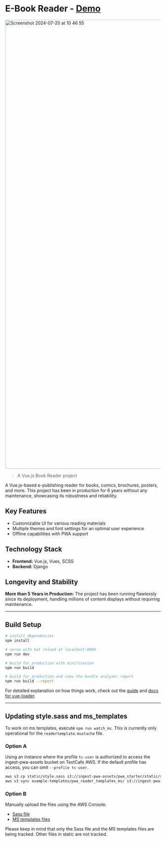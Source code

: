 # E-Book Reader - [Demo](https://textcafe.co/books/FAoLSq/?1665166991518)

<img width="1451" alt="Screenshot 2024-07-20 at 10 46 55" src="https://github.com/user-attachments/assets/2aaff208-5e3e-40fa-9c27-ee285838fa48">

> A Vue.js Book Reader project

A Vue.js-based e-publishing reader for books, comics, brochures, posters, and more. This project has been in production for 6 years without any maintenance, showcasing its robustness and reliability.

## Key Features
- Customizable UI for various reading materials
- Multiple themes and font settings for an optimal user experience
- Offline capabilities with PWA support

## Technology Stack
- **Frontend:** Vue.js, Vuex, SCSS
- **Backend:** Django

## Longevity and Stability
**More than 5 Years in Production:** The project has been running flawlessly since its deployment, handling millions of content displays without requiring maintenance.

---

## Build Setup

```bash
# install dependencies
npm install

# serve with hot reload at localhost:8080
npm run dev

# build for production with minification
npm run build

# build for production and view the bundle analyzer report
npm run build --report
```

For detailed explanation on how things work, check out the [guide](http://vuejs-templates.github.io/webpack/) and [docs for vue-loader](http://vuejs.github.io/vue-loader).

---

## Updating style.sass and ms_templates

To work on ms templates, execute `npm run watch_ms`. This is currently only operational for the `readertemplate.mustache` file.

### Option A
Using an instance where the profile `tc-user` is authorized to access the ingest-pwa-assets bucket on TextCafe AWS. If the default profile has access, you can omit `--profile tc-user`.

```bash
aws s3 cp static/style.sass s3://ingest-pwa-assets/pwa_starter/static/style.sass --profile tc-user
aws s3 sync example-templates/pwa_reader_templates_ms/ s3://ingest-pwa-assets/pwa_reader_templates_ms/ --profile tc-user
```

### Option B
Manually upload the files using the AWS Console:
- [Sass file](https://s3.console.aws.amazon.com/s3/buckets/ingest-pwa-assets/pwa_starter/static/?region=us-east-1&tab=overview)
- [MS templates files](https://s3.console.aws.amazon.com/s3/buckets/ingest-pwa-assets/pwa_reader_templates_ms/?region=us-east-1&tab=overview)

Please keep in mind that only the Sass file and the MS templates files are being tracked. Other files in static are not tracked.
